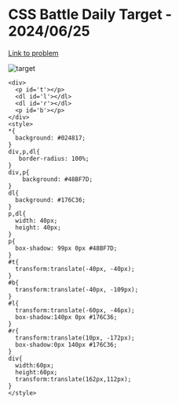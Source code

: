 # CSS Battle Daily Target - 2024/06/25

[Link to problem](https://cssbattle.dev/play/dqUja1HgyVAreGb9jWAd)

![target](https://firebasestorage.googleapis.com/v0/b/cssbattleapp.appspot.com/o/user%2Fummd3POvEDfFyeFvVdOMG3OOrwE2%2Ftargets%2Ftarget_hBT5NLr.png?alt=media)

```
<div>
  <p id='t'></p>
  <dl id='l'></dl>
  <dl id='r'></dl>
  <p id='b'></p>
</div>
<style>
*{
  background: #024817;
}
div,p,dl{
   border-radius: 100%;
}
div,p{
    background: #48BF7D;
}
dl{
  background: #176C36;
}
p,dl{
  width: 40px;
  height: 40px;
}
p{
  box-shadow: 99px 0px #48BF7D;
}
#t{
  transform:translate(-40px, -40px);
}
#b{
  transform:translate(-40px, -109px);
}
#l{
  transform:translate(-60px, -46px);
  box-shadow:140px 0px #176C36;
}
#r{
  transform:translate(10px, -172px);
  box-shadow:0px 140px #176C36;
}
div{
  width:60px;
  height:60px; 
  transform:translate(162px,112px);
}
</style>



```